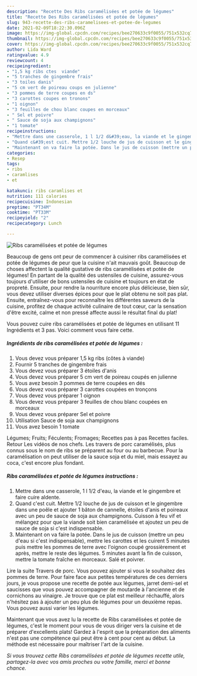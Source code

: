 ```yaml
---
description: "Recette Des Ribs caramélisées et potée de légumes"
title: "Recette Des Ribs caramélisées et potée de légumes"
slug: 943-recette-des-ribs-caramelisees-et-potee-de-legumes
date: 2021-02-09T18:22:30.096Z
image: https://img-global.cpcdn.com/recipes/bee270633c9f0055/751x532cq70/ribs-caramelisees-et-potee-de-legumes-photo-principale-de-la-recette.jpg
thumbnail: https://img-global.cpcdn.com/recipes/bee270633c9f0055/751x532cq70/ribs-caramelisees-et-potee-de-legumes-photo-principale-de-la-recette.jpg
cover: https://img-global.cpcdn.com/recipes/bee270633c9f0055/751x532cq70/ribs-caramelisees-et-potee-de-legumes-photo-principale-de-la-recette.jpg
author: Lida Ward
ratingvalue: 4.9
reviewcount: 4
recipeingredient:
- "1,5 kg ribs ctes  viande"
- "5 tranches de gingembre frais"
- "3 toiles danis"
- "5 cm vert de poireau coups en julienne"
- "3 pommes de terre coupes en ds"
- "3 carottes coupes en tronons"
- "1 oignon"
- "3 feuilles de chou blanc coupes en morceaux"
- " Sel et poivre"
- " Sauce de soja aux champignons"
- "1 tomate"
recipeinstructions:
- "Mettre dans une casserole, 1 l 1/2 d&#39;eau, la viande et le gingembre et faire cuire aldente."
- "Quand c&#39;est cuit. Mettre 1/2 louche de jus de cuisson et le gingembre dans une poêle et ajouter 1 bâton de cannelle, étoiles d&#39;anis et poireaux avec un peu de sauce de soja aux champignons. Cuisson à feu vif et mélangez pour que la viande soit bien caramélisée et ajoutez un peu de sauce de soja si c&#39;est indispensable."
- "Maintenant on va faire la potée. Dans le jus de cuisson (mettre un peu d&#39;eau si c&#39;est indispensable), mettre les carottes et les cuirent 5 minutes puis mettre les pommes de terre avec l&#39;oignon coupé grossièrement et après, mettre le reste des légumes. 5 minutes avant la fin de cuisson, mettre la tomate fraîche en morceaux. Salé et poivrer."
categories:
- Resep
tags:
- ribs
- caramlises
- et

katakunci: ribs caramlises et 
nutrition: 111 calories
recipecuisine: Indonesian
preptime: "PT34M"
cooktime: "PT33M"
recipeyield: "2"
recipecategory: Lunch

---
```



![Ribs caramélisées et potée de légumes](https://img-global.cpcdn.com/recipes/bee270633c9f0055/751x532cq70/ribs-caramelisees-et-potee-de-legumes-photo-principale-de-la-recette.jpg)

Beaucoup de gens ont peur de commencer à cuisiner ribs caramélisées et potée de légumes de peur que la cuisine n'ait mauvais goût. Beaucoup de choses affectent la qualité gustative de ribs caramélisées et potée de légumes! En partant de la qualité des ustensiles de cuisine, assurez-vous toujours d'utiliser de bons ustensiles de cuisine et toujours en état de propreté. Ensuite, pour rendre la nourriture encore plus délicieuse, bien sûr, vous devez utiliser diverses épices pour que le plat obtenu ne soit pas plat. Ensuite, entraînez-vous pour reconnaître les différentes saveurs de la cuisine, profitez de chaque activité culinaire de tout cœur, car la sensation d'être excité, calme et non pressé affecte aussi le résultat final du plat!

<!--inarticleads1-->

Vous pouvez cuire ribs caramélisées et potée de légumes en utilisant 11 Ingrédients et 3 pas. Voici comment vous faire cette.

##### Ingrédients de ribs caramélisées et potée de légumes :

1. Vous devez vous préparer 1,5 kg ribs (côtes à viande)
1. Fournir 5 tranches de gingembre frais
1. Vous devez vous préparer 3 étoiles d&#39;anis
1. Vous devez vous préparer 5 cm vert de poireau coupés en julienne
1. Vous avez besoin 3 pommes de terre coupées en dés
1. Vous devez vous préparer 3 carottes coupées en tronçons
1. Vous devez vous préparer 1 oignon
1. Vous devez vous préparer 3 feuilles de chou blanc coupées en morceaux
1. Vous devez vous préparer  Sel et poivre
1. Utilisation  Sauce de soja aux champignons
1. Vous avez besoin 1 tomate


Légumes; Fruits; Féculents; Fromages; Recettes pas à pas Recettes faciles. Retour Les vidéos de nos chefs. Les travers de porc caramélisés, plus connus sous le nom de ribs se préparent au four ou au barbecue. Pour la caramélisation on peut utiliser de la sauce soja et du miel, mais essayez au coca, c&#39;est encore plus fondant. 

<!--inarticleads2-->

##### Ribs caramélisées et potée de légumes instructions :

1. Mettre dans une casserole, 1 l 1/2 d&#39;eau, la viande et le gingembre et faire cuire aldente.
1. Quand c&#39;est cuit. Mettre 1/2 louche de jus de cuisson et le gingembre dans une poêle et ajouter 1 bâton de cannelle, étoiles d&#39;anis et poireaux avec un peu de sauce de soja aux champignons. Cuisson à feu vif et mélangez pour que la viande soit bien caramélisée et ajoutez un peu de sauce de soja si c&#39;est indispensable.
1. Maintenant on va faire la potée. Dans le jus de cuisson (mettre un peu d&#39;eau si c&#39;est indispensable), mettre les carottes et les cuirent 5 minutes puis mettre les pommes de terre avec l&#39;oignon coupé grossièrement et après, mettre le reste des légumes. 5 minutes avant la fin de cuisson, mettre la tomate fraîche en morceaux. Salé et poivrer.


Lire la suite Travers de porc. Vous pouvez ajouter si vous le souhaitez des pommes de terre. Pour faire face aux petites températures de ces derniers jours, je vous propose une recette de potée aux légumes, jarret demi-sel et saucisses que vous pouvez accompagner de moutarde à l&#39;ancienne et de cornichons au vinaigre. Je trouve que ce plat est meilleur réchauffé, alors n&#39;hésitez pas à ajouter un peu plus de légumes pour un deuxième repas. Vous pouvez aussi varier les légumes. 

<!--inarticleads1-->

<p>
Maintenant que vous avez lu la recette de Ribs caramélisées et potée de légumes, c'est le moment pour vous de vous diriger vers la cuisine et de préparer d'excellents plats! Gardez à l'esprit que la préparation des aliments n'est pas une compétence qui peut être à cent pour cent au début. La méthode est nécessaire pour maîtriser l'art de la cuisine.
</p>

<p>
<i>Si vous trouvez cette Ribs caramélisées et potée de légumes recette utile, partagez-la avec vos amis proches ou votre famille, merci et bonne chance.</i>
</p>
